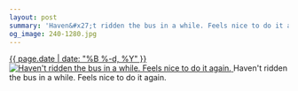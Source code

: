```yaml
---
layout: post
summary: 'Haven&#x27;t ridden the bus in a while. Feels nice to do it again.'
og_image: 240-1280.jpg
---
```


<p>
 <time>
  <a href="/240">
   {{ page.date | date: "%B %-d, %Y" }}
  </a>
 </time>
 <a href="/240">
  <img alt="Haven't ridden the bus in a while. Feels nice to do it again." data-taken="12/3/2013" sizes="(min-width: 700px) 50vw, calc(100vw - 2rem)" src="{{ site.assets_url }}/240-640.jpg" srcset="{{ site.assets_url }}/240-1280.jpg 1280w, {{ site.assets_url }}/240-960.jpg 960w, {{ site.assets_url }}/240-640.jpg 640w, {{ site.assets_url }}/240-320.jpg 320w"/>
 </a>
 <span>
  Haven't ridden the bus in a while. Feels nice to do it again.
 </span>
</p>
